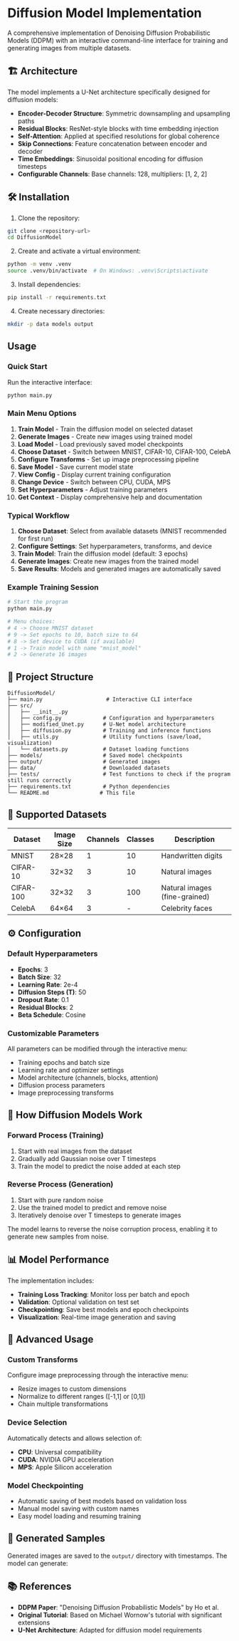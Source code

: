 # Diffusion Model Implementation

A comprehensive implementation of Denoising Diffusion Probabilistic Models (DDPM) with an interactive command-line interface for training and generating images from multiple datasets.

## 🏗️ Architecture

The model implements a U-Net architecture specifically designed for diffusion models:

- **Encoder-Decoder Structure**: Symmetric downsampling and upsampling paths
- **Residual Blocks**: ResNet-style blocks with time embedding injection
- **Self-Attention**: Applied at specified resolutions for global coherence
- **Skip Connections**: Feature concatenation between encoder and decoder
- **Time Embeddings**: Sinusoidal positional encoding for diffusion timesteps
- **Configurable Channels**: Base channels: 128, multipliers: [1, 2, 2]

## 🛠️ Installation

1. Clone the repository:
```bash
git clone <repository-url>
cd DiffusionModel
```

2. Create and activate a virtual environment:
```bash
python -m venv .venv
source .venv/bin/activate  # On Windows: .venv\Scripts\activate
```

3. Install dependencies:
```bash
pip install -r requirements.txt
```

4. Create necessary directories:
```bash
mkdir -p data models output
```

## Usage

### Quick Start

Run the interactive interface:
```bash
python main.py
```

### Main Menu Options

1. **Train Model** - Train the diffusion model on selected dataset
2. **Generate Images** - Create new images using trained model
3. **Load Model** - Load previously saved model checkpoints
4. **Choose Dataset** - Switch between MNIST, CIFAR-10, CIFAR-100, CelebA
5. **Configure Transforms** - Set up image preprocessing pipeline
6. **Save Model** - Save current model state
7. **View Config** - Display current training configuration
8. **Change Device** - Switch between CPU, CUDA, MPS
9. **Set Hyperparameters** - Adjust training parameters
10. **Get Context** - Display comprehensive help and documentation

### Typical Workflow

1. **Choose Dataset**: Select from available datasets (MNIST recommended for first run)
2. **Configure Settings**: Set hyperparameters, transforms, and device
3. **Train Model**: Train the diffusion model (default: 3 epochs)
4. **Generate Images**: Create new images from the trained model
5. **Save Results**: Models and generated images are automatically saved

### Example Training Session

```bash
# Start the program
python main.py

# Menu choices:
# 4 -> Choose MNIST dataset
# 9 -> Set epochs to 10, batch size to 64
# 8 -> Set device to CUDA (if available)
# 1 -> Train model with name "mnist_model"
# 2 -> Generate 16 images
```

## 📁 Project Structure

```
DiffusionModel/
├── main.py                    # Interactive CLI interface
├── src/
│   ├── __init__.py
│   ├── config.py             # Configuration and hyperparameters
│   ├── modified_Unet.py      # U-Net model architecture
│   ├── diffusion.py          # Training and inference functions
│   ├── utils.py              # Utility functions (save/load, visualization)
│   └── datasets.py           # Dataset loading functions
├── models/                   # Saved model checkpoints
├── output/                   # Generated images
├── data/                     # Downloaded datasets
├── tests/                    # Test functions to check if the program still runs correctly
├── requirements.txt          # Python dependencies
└── README.md                # This file
```

## 🎯 Supported Datasets

| Dataset | Image Size | Channels | Classes | Description |
|---------|------------|----------|---------|-------------|
| MNIST | 28×28 | 1 | 10 | Handwritten digits |
| CIFAR-10 | 32×32 | 3 | 10 | Natural images |
| CIFAR-100 | 32×32 | 3 | 100 | Natural images (fine-grained) |
| CelebA | 64×64 | 3 | - | Celebrity faces |

## ⚙️ Configuration

### Default Hyperparameters

- **Epochs**: 3
- **Batch Size**: 32
- **Learning Rate**: 2e-4
- **Diffusion Steps (T)**: 50
- **Dropout Rate**: 0.1
- **Residual Blocks**: 2
- **Beta Schedule**: Cosine

### Customizable Parameters

All parameters can be modified through the interactive menu:
- Training epochs and batch size
- Learning rate and optimizer settings
- Model architecture (channels, blocks, attention)
- Diffusion process parameters
- Image preprocessing transforms

## 🧠 How Diffusion Models Work

### Forward Process (Training)
1. Start with real images from the dataset
2. Gradually add Gaussian noise over T timesteps
3. Train the model to predict the noise added at each step

### Reverse Process (Generation)
1. Start with pure random noise
2. Use the trained model to predict and remove noise
3. Iteratively denoise over T timesteps to generate images

The model learns to reverse the noise corruption process, enabling it to generate new samples from noise.

## 📊 Model Performance

The implementation includes:
- **Training Loss Tracking**: Monitor loss per batch and epoch
- **Validation**: Optional validation on test set
- **Checkpointing**: Save best models and epoch checkpoints
- **Visualization**: Real-time image generation and saving

## 🔧 Advanced Usage

### Custom Transforms

Configure image preprocessing through the interactive menu:
- Resize images to custom dimensions
- Normalize to different ranges ([-1,1] or [0,1])
- Chain multiple transformations

### Device Selection

Automatically detects and allows selection of:
- **CPU**: Universal compatibility
- **CUDA**: NVIDIA GPU acceleration
- **MPS**: Apple Silicon acceleration

### Model Checkpointing

- Automatic saving of best models based on validation loss
- Manual model saving with custom names
- Easy model loading and resuming training

## 🎨 Generated Samples

Generated images are saved to the `output/` directory with timestamps. The model can generate:

## 📚 References

- **DDPM Paper**: "Denoising Diffusion Probabilistic Models" by Ho et al.
- **Original Tutorial**: Based on Michael Wornow's tutorial with significant extensions
- **U-Net Architecture**: Adapted for diffusion model requirements
